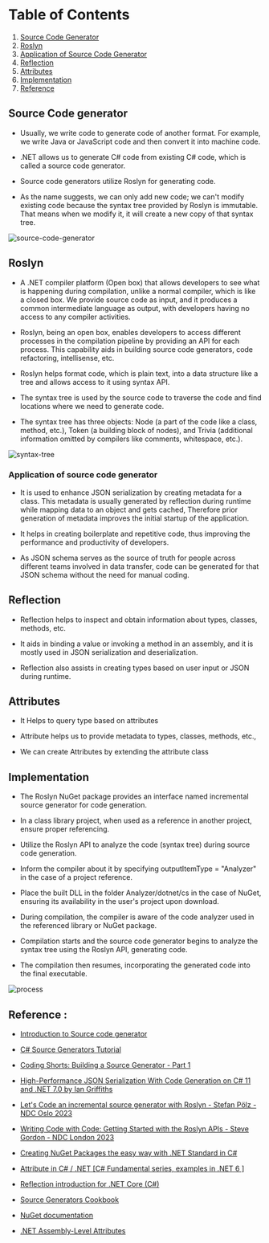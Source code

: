 # Table of Contents

1. [Source Code Generator](#source-code-generator)
1. [Roslyn](#roslyn)
1. [Application of Source Code Generator](#application-of-source-code-generator)
1. [Reflection](#reflection)
1. [Attributes](#attributes)
1. [Implementation](#implementation)
1. [Reference](#reference)

## Source Code generator

- Usually, we write code to generate code of another format. For example, we write Java or JavaScript code and then convert it into machine code.

- .NET allows us to generate C# code from existing C# code, which is called a source code generator.

- Source code generators utilize Roslyn for generating code.

- As the name suggests, we can only add new code; we can't modify existing code because the syntax tree provided by Roslyn is immutable. That means when we modify it, it will create a new copy of that syntax tree.

![source-code-generator](https://github.com/mathanraj0601/JsonSchemaSourceGeneratorTask/assets/98396468/388daf06-4c01-4060-becf-9c82394c079a)


## Roslyn

- A .NET compiler platform (Open box) that allows developers to see what is happening during compilation, unlike a normal compiler, which is like a closed box. We provide source code as input, and it produces a common intermediate language as output, with developers having no access to any compiler activities.

- Roslyn, being an open box, enables developers to access different processes in the compilation pipeline by providing
  an API for each process. This capability aids in building source code generators, code refactoring, intellisense, etc.

- Roslyn helps format code, which is plain text, into a data structure like a tree and allows access to it using syntax API.

- The syntax tree is used by the source code to traverse the code and find locations where we need to generate code.

- The syntax tree has three objects: Node (a part of the code like a class, method, etc.), Token (a building block of nodes),
  and Trivia (additional information omitted by compilers like comments, whitespace, etc.).

![syntax-tree](https://github.com/mathanraj0601/JsonSchemaSourceGeneratorTask/assets/98396468/ae012874-f3d7-476e-b7c1-d2cc47c68e6c)


### Application of source code generator

- It is used to enhance JSON serialization by creating metadata for a class. This metadata is usually generated by reflection during runtime while mapping data to an object and gets cached, Therefore prior generation of metadata improves the initial startup of the application.

- It helps in creating boilerplate and repetitive code, thus improving the performance and productivity of developers.

- As JSON schema serves as the source of truth for people across different teams involved in data transfer, code can be generated for that JSON schema without the need for manual coding.

## Reflection

- Reflection helps to inspect and obtain information about types, classes, methods, etc.

- It aids in binding a value or invoking a method in an assembly, and it is mostly used in JSON serialization and deserialization.

- Reflection also assists in creating types based on user input or JSON during runtime.

## Attributes

- It Helps to query type based on attributes
  
- Attribute helps us to provide metadata to types, classes, methods, etc.,
  
- We can create Attributes by extending the attribute class

## Implementation

- The Roslyn NuGet package provides an interface named incremental source generator for code generation.

- In a class library project, when used as a reference in another project, ensure proper referencing.

- Utilize the Roslyn API to analyze the code (syntax tree) during source code generation.

- Inform the compiler about it by specifying outputItemType = "Analyzer" in the case of a project reference.

- Place the built DLL in the folder Analyzer/dotnet/cs in the case of NuGet, ensuring its availability in the user's project upon download.

- During compilation, the compiler is aware of the code analyzer used in the referenced library or NuGet package.

- Compilation starts and the source code generator begins to analyze the syntax tree using the Roslyn API, generating code.

- The compilation then resumes, incorporating the generated code into the final executable.

 ![process](https://github.com/mathanraj0601/JsonSchemaSourceGeneratorTask/assets/98396468/ef04257a-c13c-464e-a8e1-51b6776433dc)


## Reference :

- [Introduction to Source code generator](https://learn.microsoft.com/en-us/dotnet/csharp/roslyn-sdk/source-generators-overview)

- [C# Source Generators Tutorial](https://youtu.be/IUMZH5Z4r00?si=Qd2LenzkQl9tHK2F)

- [Coding Shorts: Building a Source Generator - Part 1](https://youtu.be/KNUUkD9OoOQ?si=yhQIhzYQg5dD0a1A)

- [High-Performance JSON Serialization With Code Generation on C# 11 and .NET 7.0 by Ian Griffiths](https://youtu.be/aTcD-axJBac?si=qGk9Hp8DTkn28bJp)

- [Let's Code an incremental source generator with Roslyn - Stefan Pölz - NDC Oslo 2023](https://www.youtube.com/watch?v=BfYxZ4mfv0E&t=2289s)

- [Writing Code with Code: Getting Started with the Roslyn APIs - Steve Gordon - NDC London 2023](https://www.youtube.com/watch?v=2AtNjxnwxZk&t=2113s)

- [Creating NuGet Packages the easy way with .NET Standard in C#](https://www.youtube.com/watch?v=AF1y9gLcxjQ&t=3631s)

- [Attribute in C# / .NET [C# Fundamental series, examples in .NET 6 ]](https://www.youtube.com/watch?v=N0uaB7oQb_s)

- [Reflection introduction for .NET Core (C#)](https://www.youtube.com/watch?v=N0uaB7oQb_s)

- [Source Generators Cookbook](https://github.com/dotnet/roslyn/blob/main/docs/features/source-generators.cookbook.md#package-a-generator-as-a-nuget-package)

- [NuGet documentation](https://learn.microsoft.com/en-us/nuget/)

- [.NET Assembly-Level Attributes](https://www.youtube.com/watch?v=noxNMji-DRw)
